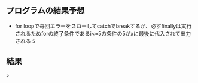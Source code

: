## プログラムの結果予想

- for loopで毎回エラーをスローしてcatchでbreakするが、必ずfinallyは実行されるためforの終了条件であるi<=5の条件の5がxに最後に代入されて出力される
  `5`

## 結果

`5`
